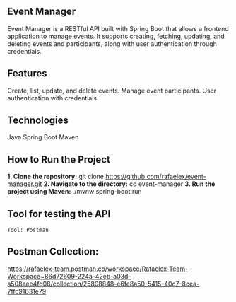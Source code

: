 ## Event Manager
Event Manager is a RESTful API built with Spring Boot that allows a frontend application to manage events. It supports creating, fetching, updating, and deleting events and participants, along with user authentication through credentials.

## Features
  Create, list, update, and delete events.
  Manage event participants.
  User authentication with credentials.

## Technologies
  Java
  Spring Boot
  Maven

## How to Run the Project
**1. Clone the repository:**
  git clone https://github.com/rafaelex/event-manager.git
**2. Navigate to the directory:**
  cd event-manager
**3. Run the project using Maven:**
  ./mvnw spring-boot:run

  ## Tool for testing the API
    Tool: Postman
    
  ## Postman Collection:
  https://rafaelex-team.postman.co/workspace/Rafaelex-Team-Workspace~86d72609-224a-42eb-a03d-a508aee4fd08/collection/25808848-e6fe8a50-5415-40c7-8cea-7ffc91631e79
 

